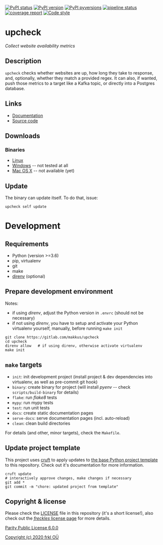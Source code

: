 [![PyPI status](https://img.shields.io/pypi/status/upcheck.svg)](https://pypi.python.org/pypi/upcheck/)
[![PyPI version](https://img.shields.io/pypi/v/upcheck.svg)](https://pypi.python.org/pypi/upcheck/)
[![PyPI pyversions](https://img.shields.io/pypi/pyversions/upcheck.svg)](https://pypi.python.org/pypi/upcheck/)
[![pipeline status](https://gitlab.com/makkus/upcheck/badges/develop/pipeline.svg)](https://gitlab.com/makkus/upcheck/-/commits/develop)
[![coverage report](https://gitlab.com/makkus/upcheck/badges/develop/coverage.svg)](https://gitlab.com/makkus/upcheck/-/commits/develop)
[![Code style](https://img.shields.io/badge/code%20style-black-000000.svg)](https://github.com/ambv/black)

# upcheck

*Collect website availability metrics*

## Description

`upcheck` checks whether websites are up, how long they take to response, and, optionally, whether they match a provided regex. It can also, if wanted, push those metrics to a target like a Kafka topic, or directly into a Postgres database.


## Links

- [Documentation](https://makkus.gitlab.io/upcheck/)
- [Source code](https://gitlab.com/makkus/upcheck)

## Downloads

### Binaries

  - [Linux](https://s3-eu-west-1.amazonaws.com/dev.dl.frkl.io/linux-gnu/upcheck)
  - [Windows](https://s3-eu-west-1.amazonaws.com/dev.dl.frkl.io/windows/upcheck.exe) -- not tested at all
  - [Mac OS X](https://s3-eu-west-1.amazonaws.com/dev.dl.frkl.io/darwin/upcheck) -- not available (yet)

## Update

The binary can update itself. To do that, issue:

    upcheck self update

# Development

## Requirements

- Python (version >=3.6)
- pip, virtualenv
- git
- make
- [direnv](https://direnv.net/) (optional)

## Prepare development environment

Notes:

- if using *direnv*, adjust the Python version in ``.envrc`` (should not be necessary)
- if not using *direnv*, you have to setup and activate your Python virtualenv yourself, manually, before running ``make init``

```
git clone https://gitlab.com/makkus/upcheck
cd upcheck
direnv allow   # if using direnv, otherwise activate virtualenv
make init
```

## ``make`` targets

- ``init``: init development project (install project & dev dependencies into virtualenv, as well as pre-commit git hook)
- ``binary``: create binary for project (will install *pyenv* -- check ``scripts/build-binary`` for details)
- ``flake``: run *flake8* tests
- ``mypy``: run mypy tests
- ``test``: run unit tests
- ``docs``: create static documentation pages
- ``serve-docs``: serve documentation pages (incl. auto-reload)
- ``clean``: clean build directories

For details (and other, minor targets), check the ``Makefile``.

## Update project template

This project uses [cruft](https://github.com/timothycrosley/cruft) to apply updates to [the base Python project template](https://gitlab.com/frkl/template-python-project) to this repository. Check out it's documentation for more information.

    cruft update
    # interactively approve changes, make changes if necessary
    git add *
    git commit -m "chore: updated project from template"



## Copyright & license

Please check the [LICENSE](/LICENSE) file in this repository (it's a short license!), also check out the [*freckles* license page](https://freckles.io/license) for more details.

[Parity Public License 6.0.0](https://licensezero.com/licenses/parity)

[Copyright (c) 2020 frkl OÜ](https://frkl.io)
